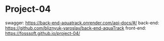# Project-04


swagger: https://back-end-aquatrack.onrender.com/api-docs/#/
back-end:  https://github.com/bliznyuk-yaroslav/back-end-aquaTrack
front-end: https://fosssoft.github.io/project-04/
